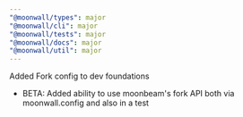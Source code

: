 ```yaml
---
"@moonwall/types": major
"@moonwall/cli": major
"@moonwall/tests": major
"@moonwall/docs": major
"@moonwall/util": major
---
```


Added Fork config to dev foundations

- BETA: Added ability to use moonbeam's fork API both via moonwall.config and also in a test
